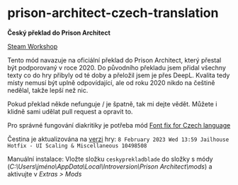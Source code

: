 # prison-architect-czech-translation
__Český překlad do Prison Architect__

[Steam Workshop](https://steamcommunity.com/sharedfiles/filedetails/?id=2932406647)

Tento mód navazuje na oficiální překlad do Prison Architect, který přestal být podporovaný v roce 2020.
Do původního překladu jsem přidal všechny texty co do hry přibyly od té doby a přeložil jsem je přes DeepL.
Kvalita tedy místy nemusí být uplně odpovídající, ale od roku 2020 nikdo na češtině nedělal, takže lepší než nic.

Pokud překlad někde nefunguje / je špatně, tak mi dejte vědět. Můžete i klidně sami udělat pull request a opravit to.

Pro správné fungování diakritiky je potřeba mód [Font fix for Czech language](https://steamcommunity.com/sharedfiles/filedetails/?id=1492915227)

Čestina je aktualizována na [verzi](https://steamdb.info/app/233450/patchnotes/) hry:
`8 February 2023 Wed 13:59 Jailhouse Hotfix - UI Scaling & Miscellaneous 10498508`

Manuální instalace:
Vložte složku `ceskyprekladblade` do složky s módy (_C:\Users\jméno\AppData\Local\Introversion\Prison Architect\mods_) a aktivujte v _Extras > Mods_
